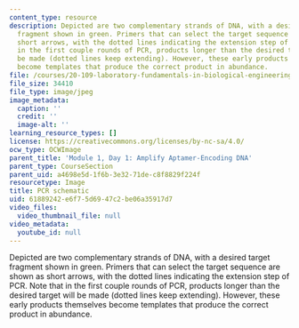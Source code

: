 ```yaml
---
content_type: resource
description: Depicted are two complementary strands of DNA, with a desired target
  fragment shown in green. Primers that can select the target sequence are shown as
  short arrows, with the dotted lines indicating the extension step of PCR. Note that
  in the first couple rounds of PCR, products longer than the desired target will
  be made (dotted lines keep extending). However, these early products themselves
  become templates that produce the correct product in abundance.
file: /courses/20-109-laboratory-fundamentals-in-biological-engineering-spring-2010/61889242e6f75d6947c2be06a35917d7_m1d1_fig1.jpg
file_size: 34410
file_type: image/jpeg
image_metadata:
  caption: ''
  credit: ''
  image-alt: ''
learning_resource_types: []
license: https://creativecommons.org/licenses/by-nc-sa/4.0/
ocw_type: OCWImage
parent_title: 'Module 1, Day 1: Amplify Aptamer-Encoding DNA'
parent_type: CourseSection
parent_uid: a4698e5d-1f6b-3e32-71de-c8f8829f224f
resourcetype: Image
title: PCR schematic
uid: 61889242-e6f7-5d69-47c2-be06a35917d7
video_files:
  video_thumbnail_file: null
video_metadata:
  youtube_id: null
---
```

Depicted are two complementary strands of DNA, with a desired target fragment shown in green. Primers that can select the target sequence are shown as short arrows, with the dotted lines indicating the extension step of PCR. Note that in the first couple rounds of PCR, products longer than the desired target will be made (dotted lines keep extending). However, these early products themselves become templates that produce the correct product in abundance.